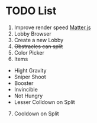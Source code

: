 TODO List
=========

1. Improve render speed [Matter.js](http://brm.io/matter-js-demo/)
2. Lobby Browser
3. Create a new Lobby
4. ~~Obstracles can split~~
5. Color Picker
6. Items
  - Hight Gravity
  - Sniper Shoot
  - Booster
  - Invincible
  - Not Hungry
  - Lesser Colldown on Split

7. Cooldown on Split
